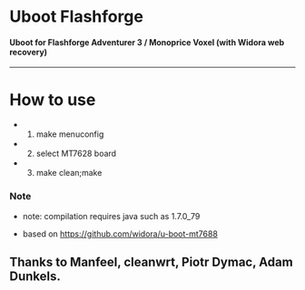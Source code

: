 # Uboot Flashforge
#### Uboot for Flashforge Adventurer 3 / Monoprice Voxel (with Widora web recovery)
***
# How to use
* 1. make menuconfig
* 2. select MT7628 board
* 3. make clean;make

### Note
* note: compilation requires java such as 1.7.0_79

* based on https://github.com/widora/u-boot-mt7688
## Thanks to Manfeel, cleanwrt, Piotr Dymac, Adam Dunkels.
